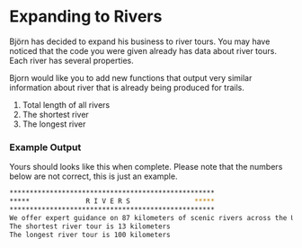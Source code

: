 # Expanding to Rivers

Björn has decided to expand his business to river tours. You may have noticed that the code you were given already has data about river tours. Each river has several properties.

Bjorn would like you to add new functions that output very similar information about river that is already being produced for trails.

1. Total length of all rivers
2. The shortest river
3. The longest river


### Example Output

Yours should looks like this when complete. Please note that the numbers below are not correct, this is just an example.

```sh
***************************************************
*****              R I V E R S                *****
***************************************************
We offer expert guidance on 87 kilometers of scenic rivers across the US
The shortest river tour is 13 kilometers
The longest river tour is 100 kilometers